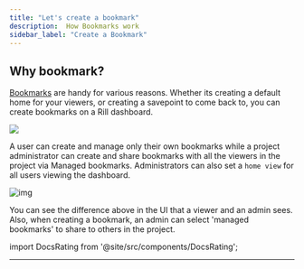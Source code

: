 ```yaml
---
title: "Let's create a bookmark"
description:  How Bookmarks work
sidebar_label: "Create a Bookmark"
---
```


## Why bookmark?
[Bookmarks](https://docs.rilldata.com/explore/bookmarks) are handy for various reasons. Whether its creating a default home for your viewers, or creating a savepoint to come back to, you can create bookmarks on a Rill dashboard. 

<img src = '/img/tutorials/205/bookmark.gif' class='rounded-gif' />
<br />


A user can create and manage only their own bookmarks while a project administrator can create and share bookmarks with all the viewers in the project via Managed bookmarks. Administrators can also set a `home view` for all users viewing the dashboard.

![img](/img/tutorials/205/view-admin-bookmark.png)

You can see the difference above in the UI that a viewer and an admin sees. Also, when creating a bookmark, an admin can select 'managed bookmarks' to share to others in the project.

import DocsRating from '@site/src/components/DocsRating';

---
<DocsRating />